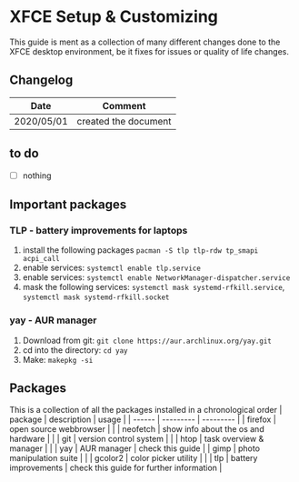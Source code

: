 # XFCE Setup & Customizing
This guide is ment as a collection of many different changes done to the XFCE desktop environment, be it fixes for issues or quality of life changes.

## Changelog
| Date | Comment |
| ------ | ------ |
| 2020/05/01 | created the document |

## to do
- [ ] nothing

## Important packages
### TLP - battery improvements for laptops
1. install the following packages `pacman -S tlp tlp-rdw tp_smapi acpi_call`
2. enable services: `systemctl enable tlp.service`
3. enable services: `systemctl enable NetworkManager-dispatcher.service`
4. mask the following services: `systemctl mask systemd-rfkill.service`, `systemctl mask systemd-rfkill.socket`

### yay - AUR manager
1. Download from git: `git clone https://aur.archlinux.org/yay.git`
2. cd into the directory: `cd yay`
3. Make: `makepkg -si`

## Packages
This is a collection of all the packages installed in a chronological order
| package | description | usage |
| ------ | --------- | --------- |
| firefox | open source webbrowser | |
| neofetch | show info about the os and hardware | |
| git | version control system | |
| htop | task overview & manager | |
| yay | AUR manager | check this guide |
| gimp | photo manipulation suite | |
| gcolor2 | color picker utility | |
| tlp | battery improvements | check this guide for further information |
